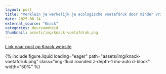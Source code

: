```yaml
---
layout: post
title: "Verklein je werkelijk je ecologische voetafdruk door minder vriendelijk te zijn tegen ChatGPT?"
date: 2025-06-14
external_source: "Knack"
categories: duurzaamheid
thumbnail: assets/img/knack-voetafdruk.png
---
```


[Link naar post op Knack website](https://www.knack.be/nieuws/technologie/verklein-je-werkelijk-je-ecologische-voetafdruk-door-minder-vriendelijk-te-zijn-tegen-chatgpt/)

<div class="row mt-3">
    <div class="col-sm mt-3 mt-md-0">
        {% include figure.liquid loading="eager" path="assets/img/knack-voetafdruk.png" class="img-fluid rounded z-depth-1 mx-auto d-block" width="50%" %}
    </div>
</div>
